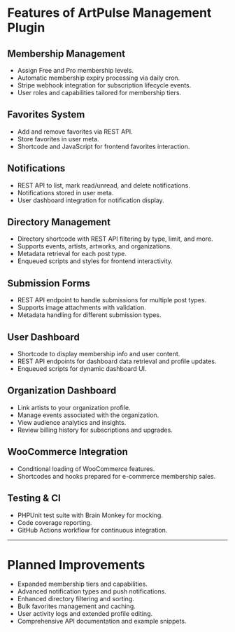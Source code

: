 # Features of ArtPulse Management Plugin

## Membership Management
- Assign Free and Pro membership levels.
- Automatic membership expiry processing via daily cron.
- Stripe webhook integration for subscription lifecycle events.
- User roles and capabilities tailored for membership tiers.

## Favorites System
- Add and remove favorites via REST API.
- Store favorites in user meta.
- Shortcode and JavaScript for frontend favorites interaction.

## Notifications
- REST API to list, mark read/unread, and delete notifications.
- Notifications stored in user meta.
- User dashboard integration for notification display.

## Directory Management
- Directory shortcode with REST API filtering by type, limit, and more.
- Supports events, artists, artworks, and organizations.
- Metadata retrieval for each post type.
- Enqueued scripts and styles for frontend interactivity.

## Submission Forms
- REST API endpoint to handle submissions for multiple post types.
- Supports image attachments with validation.
- Metadata handling for different submission types.

## User Dashboard
- Shortcode to display membership info and user content.
- REST API endpoints for dashboard data retrieval and profile updates.
- Enqueued scripts for dynamic dashboard UI.

## Organization Dashboard
- Link artists to your organization profile.
- Manage events associated with the organization.
- View audience analytics and insights.
- Review billing history for subscriptions and upgrades.

## WooCommerce Integration
- Conditional loading of WooCommerce features.
- Shortcodes and hooks prepared for e-commerce membership sales.

## Testing & CI
- PHPUnit test suite with Brain Monkey for mocking.
- Code coverage reporting.
- GitHub Actions workflow for continuous integration.

---

# Planned Improvements
- Expanded membership tiers and capabilities.
- Advanced notification types and push notifications.
- Enhanced directory filtering and sorting.
- Bulk favorites management and caching.
- User activity logs and extended profile editing.
- Comprehensive API documentation and example snippets.
